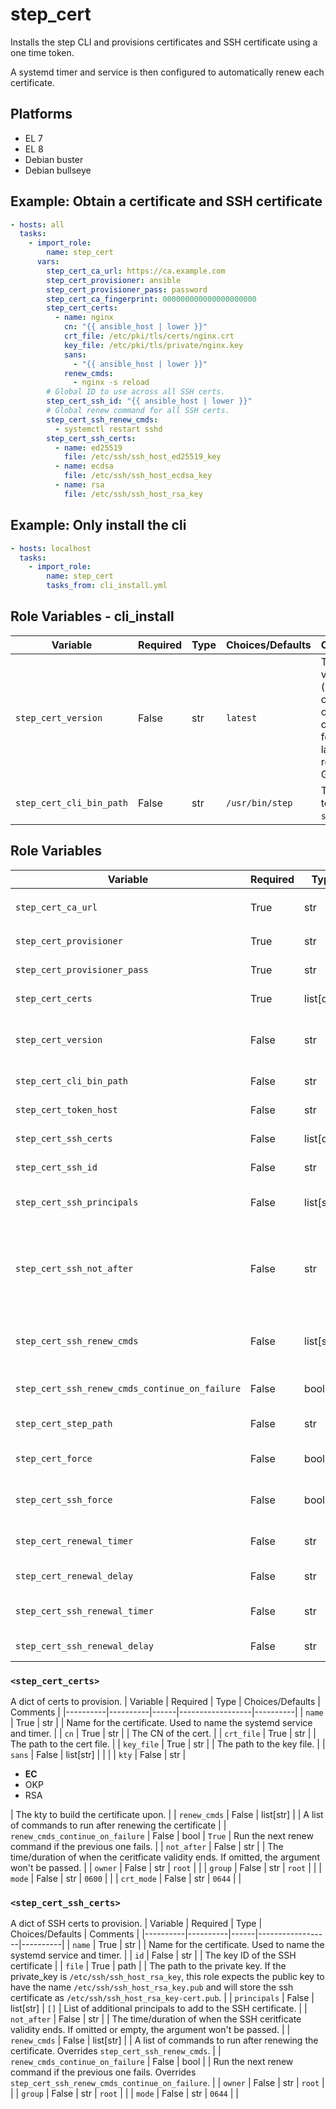 # step_cert

Installs the step CLI and provisions certificates and SSH certificate using a one time token.

A systemd timer and service is then configured to automatically renew each certificate.


## Platforms
* EL 7
* EL 8
* Debian buster
* Debian bullseye
## Example: Obtain a certificate and SSH certificate
```yaml
- hosts: all
  tasks:
    - import_role:
        name: step_cert
      vars:
        step_cert_ca_url: https://ca.example.com
        step_cert_provisioner: ansible
        step_cert_provisioner_pass: password
        step_cert_ca_fingerprint: 000000000000000000000
        step_cert_certs:
          - name: nginx
            cn: "{{ ansible_host | lower }}"
            crt_file: /etc/pki/tls/certs/nginx.crt
            key_file: /etc/pki/tls/private/nginx.key
            sans:
              - "{{ ansible_host | lower }}"
            renew_cmds:
              - nginx -s reload
        # Global ID to use across all SSH certs.
        step_cert_ssh_id: "{{ ansible_host | lower }}"
        # Global renew command for all SSH certs.
        step_cert_ssh_renew_cmds:
          - systemctl restart sshd
        step_cert_ssh_certs:
          - name: ed25519
            file: /etc/ssh/ssh_host_ed25519_key
          - name: ecdsa
            file: /etc/ssh/ssh_host_ecdsa_key
          - name: rsa
            file: /etc/ssh/ssh_host_rsa_key
```

## Example: Only install the cli
```yaml
- hosts: localhost
  tasks:
    - import_role:
        name: step_cert
        tasks_from: cli_install.yml
```

## Role Variables - cli_install
| Variable | Required | Type | Choices/Defaults | Comments |
|----------|----------|------|------------------|----------|
| `step_cert_version` | False | str | `latest` | The version (without `v`) of the step cli to install or `latest` for the latest release on GitHub. |
| `step_cert_cli_bin_path` | False | str | `/usr/bin/step` | The path to install `step` to. |

## Role Variables
| Variable | Required | Type | Choices/Defaults | Comments |
|----------|----------|------|------------------|----------|
| `step_cert_ca_url` | True | str | | The URL for the CA. It should start with `https://` |
| `step_cert_provisioner` | True | str | | The name of a JWK provisioner. |
| `step_cert_provisioner_pass` | True | str | | The password for the JWK provisioner. |
| `step_cert_certs` | True | list[dict] | | See [`<step_cert_certs>`](#step_cert_certs). |
| `step_cert_version` | False | str | `latest` | The version (without `v`) of the step cli to install or `latest` for the latest release on GitHub. |
| `step_cert_cli_bin_path` | False | str | `/usr/bin/step` | The path to install `step` to. |
| `step_cert_token_host` | False | str | `localhost` | The host to run `step ca token` on. |
| `step_cert_ssh_certs` | False | list[dict] | `[]` | See [`<step_cert_ssh_certs>`](#step_cert_ssh_certs). |
| `step_cert_ssh_id` | False | str | ``ansible_host`` | The default key ID of the SSH certificate. |
| `step_cert_ssh_principals` | False | list[str] | `[]` | List of default principals for SSH certificates. |
| `step_cert_ssh_not_after` | False | str | | The default time/duration of when the SSH ceritficate validity ends. If omitted or empty, the argument won&#39;t be passed. |
| `step_cert_ssh_renew_cmds` | False | list[str] | | Default list of commands to run after renewing the ssh certificate |
| `step_cert_ssh_renew_cmds_continue_on_failure` | False | bool | `True` | Run the next renew command if the previous one fails. |
| `step_cert_step_path` | False | str | `/etc/step` | The step configuration directory. |
| `step_cert_force` | False | bool | `False` | Overwrite any existing certificates with a new one. |
| `step_cert_ssh_force` | False | bool | `False` | Overwrite any existing SSH certificates with a new one. |
| `step_cert_renewal_timer` | False | str | `*:1/5` | systemd calendar expression for the renewal timer. |
| `step_cert_renewal_delay` | False | str | `5m` | Random delay for the renewal timer. |
| `step_cert_ssh_renewal_timer` | False | str | `*:1/5` | systemd calendar expression for the SSH renewal timer. |
| `step_cert_ssh_renewal_delay` | False | str | `5m` | Random delay for the SSH renewal timer. |

### `<step_cert_certs>`
A dict of certs to provision.
| Variable | Required | Type | Choices/Defaults | Comments |
|----------|----------|------|------------------|----------|
| `name` | True | str |  | Name for the certificate. Used to name the systemd service and timer. |
| `cn` | True | str |  | The CN of the cert. |
| `crt_file` | True | str |  | The path to the cert file. |
| `key_file` | True | str |  | The path to the key file. |
| `sans` | False | list[str] |  |  |
| `kty` | False | str | <ul><li>**EC**</li><li>OKP</li><li>RSA</li></ul> | The kty to build the certificate upon. |
| `renew_cmds` | False | list[str] |  | A list of commands to run after renewing the certificate |
| `renew_cmds_continue_on_failure` | False | bool | `True`  | Run the next renew command if the previous one fails. |
| `not_after` | False | str |  | The time/duration of when the ceritficate validity ends. If omitted, the argument won't be passed. |
| `owner` | False | str | `root`  |  |
| `group` | False | str | `root`  |  |
| `mode` | False | str | `0600`  |  |
| `crt_mode` | False | str | `0644`  |  |

### `<step_cert_ssh_certs>`
A dict of SSH certs to provision.
| Variable | Required | Type | Choices/Defaults | Comments |
|----------|----------|------|------------------|----------|
| `name` | True | str |  | Name for the certificate. Used to name the systemd service and timer. |
| `id` | False | str |  | The key ID of the SSH certificate |
| `file` | True | path |  | The path to the private key. If the private_key is `/etc/ssh/ssh_host_rsa_key`, this role expects the public key to have the name `/etc/ssh/ssh_host_rsa_key.pub` and will store the ssh certificate as `/etc/ssh/ssh_host_rsa_key-cert.pub`. |
| `principals` | False | list[str] | `[]`  | List of additional principals to add to the SSH certificate. |
| `not_after` | False | str |  | The time/duration of when the SSH ceritficate validity ends. If omitted or empty, the argument won't be passed. |
| `renew_cmds` | False | list[str] |  | A list of commands to run after renewing the certificate. Overrides `step_cert_ssh_renew_cmds`. |
| `renew_cmds_continue_on_failure` | False | bool |  | Run the next renew command if the previous one fails. Overrides `step_cert_ssh_renew_cmds_continue_on_failure`. |
| `owner` | False | str | `root`  |  |
| `group` | False | str | `root`  |  |
| `mode` | False | str | `0644`  |  |
